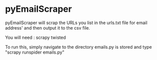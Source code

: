 pyEmailScraper
==============


pyEmailScraper will scrap the URLs you list in the urls.txt file for email address' and then output it to the csv file.

You will need :
  scrapy
  twisted
  
To run this, simply navigate to the directory emails.py is stored and type "scrapy runspider emails.py"
